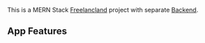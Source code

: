 This is a MERN Stack [Freelancland](https://freelanceland.netlify.app/) project with separate [Backend](https://github.com/zaid9696/freelanceland-backend).

## App Features

